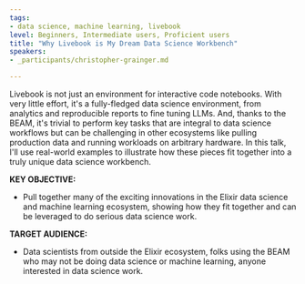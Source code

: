 ```yaml
---
tags:
- data science, machine learning, livebook
level: Beginners, Intermediate users, Proficient users
title: "Why Livebook is My Dream Data Science Workbench"
speakers:
- _participants/christopher-grainger.md

---
```

Livebook is not just an environment for interactive code notebooks. With very little effort, it's a fully-fledged data science environment, from analytics and reproducible reports to fine tuning LLMs. And, thanks to the BEAM, it's trivial to perform key tasks that are integral to data science workflows but can be challenging in other ecosystems like pulling production data and running workloads on arbitrary hardware. In this talk, I'll use real-world examples to illustrate how these pieces fit together into a truly unique data science workbench.

**KEY OBJECTIVE:**
- Pull together many of the exciting innovations in the Elixir data science and machine learning ecosystem, showing how they fit together and can be leveraged to do serious data science work.

**TARGET AUDIENCE:**
- Data scientists from outside the Elixir ecosystem, folks using the BEAM who may not be doing data science or machine learning, anyone interested in data science work.